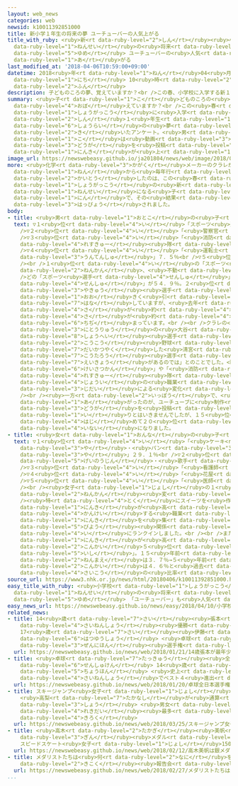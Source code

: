 ```yaml
---
layout: web_news
categories: web
newsid: k10011392851000
title: 新小学１年生の将来の夢 ユーチューバーの人気上がる
title_with_ruby: <ruby>新<rt data-ruby-level="2">しん</rt></ruby><ruby>小学<rt data-ruby-level="1">しょうがく</rt></ruby>１<ruby>年生<rt
  data-ruby-level="1">ねんせい</rt></ruby>の<ruby>将来<rt data-ruby-level="6">しょうらい</rt></ruby>の<ruby>夢<rt
  data-ruby-level="5">ゆめ</rt></ruby> ユーチューバーの<ruby>人気<rt data-ruby-level="1">にんき</rt></ruby><ruby>上<rt
  data-ruby-level="1">あ</rt></ruby>がる
last_modified_at: '2018-04-06T10:59:00+09:00'
datetime: 2018<ruby>年<rt data-ruby-level="1">ねん</rt></ruby>04<ruby>月<rt data-ruby-level="1">がつ</rt></ruby>06<ruby>日<rt
  data-ruby-level="1">にち</rt></ruby> 10<ruby>時<rt data-ruby-level="2">じ</rt></ruby>59<ruby>分<rt
  data-ruby-level="2">ふん</rt></ruby>
description: 子どものころの夢、覚えていますか？<br />この春、小学校に入学する新１年生たちに将来の夢を聞いたアンケート。男の子は動画サイトに動画を投稿する「ユーチューバー」の人気が上がっています。
summary: <ruby>子<rt data-ruby-level="1">こ</rt></ruby>どものころの<ruby>夢<rt data-ruby-level="5">ゆめ</rt></ruby>、<ruby>覚<rt
  data-ruby-level="4">おぼ</rt></ruby>えていますか？<br />この<ruby>春<rt data-ruby-level="2">はる</rt></ruby>、<ruby>小学校<rt
  data-ruby-level="1">しょうがっこう</rt></ruby>に<ruby>入学<rt data-ruby-level="1">にゅうがく</rt></ruby>する<ruby>新<rt
  data-ruby-level="2">しん</rt></ruby>１<ruby>年生<rt data-ruby-level="1">ねんせい</rt></ruby>たちに<ruby>将来<rt
  data-ruby-level="6">しょうらい</rt></ruby>の<ruby>夢<rt data-ruby-level="5">ゆめ</rt></ruby>を<ruby>聞<rt
  data-ruby-level="2">き</rt></ruby>いたアンケート。<ruby>男<rt data-ruby-level="1">おとこ</rt></ruby>の<ruby>子<rt
  data-ruby-level="1">こ</rt></ruby>は<ruby>動画<rt data-ruby-level="3">どうが</rt></ruby>サイトに<ruby>動画<rt
  data-ruby-level="3">どうが</rt></ruby>を<ruby>投稿<rt data-ruby-level="7">とうこう</rt></ruby>する「ユーチューバー」の<ruby>人気<rt
  data-ruby-level="1">にんき</rt></ruby>が<ruby>上<rt data-ruby-level="1">あ</rt></ruby>がっています。
image_url: https://newswebeasy.github.io/ja201804/news/web/image/2018/04/06/K10011392851_1804061631_1804061635_01_02.jpg
more: <ruby>化学<rt data-ruby-level="3">かがく</rt></ruby>メーカーのクラレが<ruby>平成<rt data-ruby-level="4">へいせい</rt></ruby>１１<ruby>年<rt
  data-ruby-level="1">ねん</rt></ruby>から<ruby>毎年行<rt data-ruby-level="2">まいとしおこな</rt></ruby>っているアンケート。<ruby>回答<rt
  data-ruby-level="2">かいとう</rt></ruby>したのは、この<ruby>春<rt data-ruby-level="2">はる</rt></ruby><ruby>小学校<rt
  data-ruby-level="1">しょうがっこう</rt></ruby>の<ruby>新<rt data-ruby-level="2">しん</rt></ruby>１<ruby>年生<rt
  data-ruby-level="1">ねんせい</rt></ruby>になる<ruby>子<rt data-ruby-level="1">こ</rt></ruby>どもたち４０００<ruby>人<rt
  data-ruby-level="1">にん</rt></ruby>で、その<ruby>結果<rt data-ruby-level="4">けっか</rt></ruby>が<ruby>発表<rt
  data-ruby-level="3">はっぴょう</rt></ruby>されました。
body:
- title: <ruby>男<rt data-ruby-level="1">おとこ</rt></ruby>の<ruby>子<rt data-ruby-level="1">こ</rt></ruby>のランキング
  text: ▽１<ruby>位<rt data-ruby-level="4">い</rt></ruby>「スポーツ<ruby>選手<rt data-ruby-level="4">せんしゅ</rt></ruby>」２０．５％<br
    />▽２<ruby>位<rt data-ruby-level="4">い</rt></ruby>「<ruby>警察官<rt data-ruby-level="6">けいさつかん</rt></ruby>」１２．５％<br
    />▽３<ruby>位<rt data-ruby-level="4">い</rt></ruby>「<ruby>消防<rt data-ruby-level="5">しょうぼう</rt></ruby>・<ruby>レスキュー<rt
    data-ruby-level="4">れすきゅー</rt></ruby><ruby>隊<rt data-ruby-level="4">たい</rt></ruby>」７．８％<br
    />▽４<ruby>位<rt data-ruby-level="4">い</rt></ruby>「<ruby>運転士<rt data-ruby-level="4">うんてんし</rt></ruby>・<ruby>運転手<rt
    data-ruby-level="3">うんてんしゅ</rt></ruby>」７．５％<br />▽５<ruby>位<rt data-ruby-level="4">い</rt></ruby>「テレビ・アニメキャラクター」６．３％<br
    /><br />１<ruby>位<rt data-ruby-level="4">い</rt></ruby>の「スポーツ<ruby>選手<rt data-ruby-level="4">せんしゅ</rt></ruby>」は２０<ruby>年間<rt
    data-ruby-level="2">ねんかん</rt></ruby>、<ruby>不動<rt data-ruby-level="4">ふどう</rt></ruby>。<br
    />どの「スポーツ<ruby>選手<rt data-ruby-level="4">せんしゅ</rt></ruby>」になりたいかの<ruby>内訳<rt data-ruby-level="6">うちわけ</rt></ruby>は、「サッカー<ruby>選手<rt
    data-ruby-level="4">せんしゅ</rt></ruby>」が５４．９％。２<ruby>位<rt data-ruby-level="4">い</rt></ruby>の「<ruby>野球<rt
    data-ruby-level="3">やきゅう</rt></ruby><ruby>選手<rt data-ruby-level="4">せんしゅ</rt></ruby>」の２４．１％を<ruby>大<rt
    data-ruby-level="1">おお</rt></ruby>きく<ruby>引<rt data-ruby-level="7">ひ</rt></ruby>き<ruby>離<rt
    data-ruby-level="7">はな</rt></ruby>していますが、<ruby>去年<rt data-ruby-level="3">きょねん</rt></ruby>はその<ruby>差<rt
    data-ruby-level="4">さ</rt></ruby>が<ruby>約<rt data-ruby-level="4">やく</rt></ruby>４０ポイントありましたが、ことしはその<ruby>差<rt
    data-ruby-level="4">さ</rt></ruby>が<ruby>約<rt data-ruby-level="4">やく</rt></ruby>３０ポイントに<ruby>縮<rt
    data-ruby-level="6">ちぢ</rt></ruby>まっています。<br /><br />クラレの<ruby>担当者<rt data-ruby-level="6">たんとうしゃ</rt></ruby>は「<ruby>二刀流<rt
    data-ruby-level="3">にとうりゅう</rt></ruby>の<ruby>大谷<rt data-ruby-level="2">おおたに</rt></ruby><ruby>翔平<rt
    data-ruby-level="8">しょうへい</rt></ruby><ruby>選手<rt data-ruby-level="4">せんしゅ</rt></ruby>や<ruby>高校<rt
    data-ruby-level="2">こうこう</rt></ruby><ruby>野球<rt data-ruby-level="3">やきゅう</rt></ruby>で<ruby>大活躍<rt
    data-ruby-level="7">だいかつやく</rt></ruby>した<ruby>清宮<rt data-ruby-level="4">きよみや</rt></ruby><ruby>幸太郎<rt
    data-ruby-level="7">こうたろう</rt></ruby><ruby>選手<rt data-ruby-level="4">せんしゅ</rt></ruby>の<ruby>影響<rt
    data-ruby-level="7">えいきょう</rt></ruby>があるのでは」とのことでした。<br /><br />そのほか「<ruby>警察官<rt
    data-ruby-level="6">けいさつかん</rt></ruby>」や「<ruby>消防<rt data-ruby-level="5">しょうぼう</rt></ruby>・<ruby>レスキュー<rt
    data-ruby-level="4">れすきゅー</rt></ruby><ruby>隊<rt data-ruby-level="4">たい</rt></ruby>」といった<ruby>上位<rt
    data-ruby-level="4">じょうい</rt></ruby>の<ruby>職業<rt data-ruby-level="5">しょくぎょう</rt></ruby>は、<ruby>時代<rt
    data-ruby-level="3">じだい</rt></ruby>による<ruby>変化<rt data-ruby-level="4">へんか</rt></ruby>はそれほどないようです。<br
    /><br /><ruby>一方<rt data-ruby-level="2">いっぽう</rt></ruby>で、<ruby>人気<rt data-ruby-level="1">にんき</rt></ruby>が<ruby>上<rt
    data-ruby-level="1">あ</rt></ruby>がったのが、ユーチューブに<ruby>制作<rt data-ruby-level="5">せいさく</rt></ruby>した<ruby>動画<rt
    data-ruby-level="3">どうが</rt></ruby>を<ruby>投稿<rt data-ruby-level="7">とうこう</rt></ruby>する「ユーチューバー」です。トップ１０<ruby>入<rt
    data-ruby-level="1">い</rt></ruby>りとはいきませんでしたが、１５<ruby>位<rt data-ruby-level="4">い</rt></ruby>にランクイン。<ruby>初<rt
    data-ruby-level="4">はじ</rt></ruby>めて２０<ruby>位<rt data-ruby-level="4">い</rt></ruby><ruby>以内<rt
    data-ruby-level="4">いない</rt></ruby>になりました。
- title: <ruby>女<rt data-ruby-level="1">おんな</rt></ruby>の<ruby>子<rt data-ruby-level="1">こ</rt></ruby>のランキング
  text: ▽１<ruby>位<rt data-ruby-level="4">い</rt></ruby>「<ruby>ケーキ<rt data-ruby-level="3">けーき</rt></ruby><ruby>屋<rt
    data-ruby-level="3">や</rt></ruby>・<ruby>パン<rt data-ruby-level="3">ぱん</rt></ruby><ruby>屋<rt
    data-ruby-level="3">や</rt></ruby>」２９．１％<br />▽２<ruby>位<rt data-ruby-level="4">い</rt></ruby>「<ruby>芸能人<rt
    data-ruby-level="5">げいのうじん</rt></ruby>・<ruby>歌手<rt data-ruby-level="2">かしゅ</rt></ruby>・モデル」９．３％<br
    />▽３<ruby>位<rt data-ruby-level="4">い</rt></ruby>「<ruby>看護師<rt data-ruby-level="6">かんごし</rt></ruby>」６．８％<br
    />▽４<ruby>位<rt data-ruby-level="4">い</rt></ruby>「<ruby>花屋<rt data-ruby-level="3">はなや</rt></ruby>」５．５％<br
    />▽５<ruby>位<rt data-ruby-level="4">い</rt></ruby>「<ruby>医師<rt data-ruby-level="5">いし</rt></ruby>」４．６％<br
    /><br /><ruby>女子<rt data-ruby-level="1">じょし</rt></ruby>の１<ruby>位<rt data-ruby-level="4">い</rt></ruby>も２０<ruby>年間<rt
    data-ruby-level="2">ねんかん</rt></ruby><ruby>変<rt data-ruby-level="4">か</rt></ruby>わっていません。<br
    /><ruby>特<rt data-ruby-level="4">とく</rt></ruby>にスイーツを<ruby>作<rt data-ruby-level="2">つく</rt></ruby>る「パティシエ」の<ruby>人気<rt
    data-ruby-level="1">にんき</rt></ruby>が<ruby>高<rt data-ruby-level="2">たか</rt></ruby>まっているそうです。ネイリストやメイクアップアーティストなど、おしゃれに<ruby>関係<rt
    data-ruby-level="4">かんけい</rt></ruby>する<ruby>職業<rt data-ruby-level="5">しょくぎょう</rt></ruby>も<ruby>人気<rt
    data-ruby-level="1">にんき</rt></ruby>を<ruby>集<rt data-ruby-level="3">あつ</rt></ruby>め、「<ruby>美容<rt
    data-ruby-level="5">びよう</rt></ruby><ruby>関係<rt data-ruby-level="4">かんけい</rt></ruby>」が１４<ruby>位<rt
    data-ruby-level="4">い</rt></ruby>にランクインしました。<br /><br />また、<ruby>着実<rt data-ruby-level="3">ちゃくじつ</rt></ruby>に<ruby>人気<rt
    data-ruby-level="1">にんき</rt></ruby>が<ruby>高<rt data-ruby-level="2">たか</rt></ruby>まっているのが<ruby>今回<rt
    data-ruby-level="2">こんかい</rt></ruby>５<ruby>位<rt data-ruby-level="4">い</rt></ruby>になった「<ruby>医師<rt
    data-ruby-level="5">いし</rt></ruby>」。１５<ruby>年前<rt data-ruby-level="2">ねんまえ</rt></ruby>は２．８％→１０<ruby>年前<rt
    data-ruby-level="2">ねんまえ</rt></ruby>は３．７％→５<ruby>年前<rt data-ruby-level="2">ねんまえ</rt></ruby>は４．３％→<ruby>今回<rt
    data-ruby-level="2">こんかい</rt></ruby>は４．６％と<ruby>過去<rt data-ruby-level="5">かこ</rt></ruby><ruby>最高<rt
    data-ruby-level="4">さいこう</rt></ruby>の<ruby>比率<rt data-ruby-level="5">ひりつ</rt></ruby>になりました。
source_url: https://www3.nhk.or.jp/news/html/20180406/k10011392851000.html
easy_title_with_ruby: <ruby>小学校<rt data-ruby-level="1">しょうがっこう</rt></ruby>１<ruby>年生<rt
  data-ruby-level="1">ねんせい</rt></ruby>の<ruby>将来<rt data-ruby-level="6">しょうらい</rt></ruby>の<ruby>夢<rt
  data-ruby-level="5">ゆめ</rt></ruby> 「ユーチューバー」も<ruby>人気<rt data-ruby-level="1">にんき</rt></ruby>
easy_news_url: https://newswebeasy.github.io/news/easy/2018/04/10/小学校1年生の将来の夢-ユーチューバーも人気
related_news:
- title: 14<ruby>歳<rt data-ruby-level="7">さい</rt></ruby><ruby>張本<rt data-ruby-level="5">ちょうほん</rt></ruby>が<ruby>最年少<rt
    data-ruby-level="4">さいねんしょう</rt></ruby><ruby>優勝<rt data-ruby-level="6">ゆうしょう</rt></ruby>
    17<ruby>歳<rt data-ruby-level="7">さい</rt></ruby><ruby>伊藤<rt data-ruby-level="8">いとう</rt></ruby>も<ruby>初優勝<rt
    data-ruby-level="6">はつゆうしょう</rt></ruby> <ruby>卓球<rt data-ruby-level="7">たっきゅう</rt></ruby><ruby>全日本<rt
    data-ruby-level="3">ぜんにほん</rt></ruby><ruby>選手権<rt data-ruby-level="6">せんしゅけん</rt></ruby>
  url: https://newswebeasy.github.io/news/web/2018/01/21/14歳張本が最年少優勝-17歳伊藤も初優勝-卓球全日本選手権
- title: <ruby>卓球<rt data-ruby-level="7">たっきゅう</rt></ruby><ruby>全日本<rt data-ruby-level="3">ぜんにほん</rt></ruby><ruby>選手権<rt
    data-ruby-level="6">せんしゅけん</rt></ruby> 14<ruby>歳<rt data-ruby-level="7">さい</rt></ruby><ruby>張本<rt
    data-ruby-level="5">ちょうほん</rt></ruby> <ruby>史上<rt data-ruby-level="4">しじょう</rt></ruby><ruby>最年少<rt
    data-ruby-level="4">さいねんしょう</rt></ruby>でベスト４<ruby>進出<rt data-ruby-level="3">しんしゅつ</rt></ruby>
  url: https://newswebeasy.github.io/news/web/2018/01/20/卓球全日本選手権-14歳張本-史上最年少でベスト4進出
- title: スキージャンプ<ruby>女子<rt data-ruby-level="1">じょし</rt></ruby><ruby>Ｗ杯<rt data-ruby-level="7">わーるどかっぷ</rt></ruby>
    <ruby>高梨<rt data-ruby-level="7">たかなし</rt></ruby>が<ruby>通算<rt data-ruby-level="2">つうさん</rt></ruby>54<ruby>勝<rt
    data-ruby-level="3">しょう</rt></ruby> <ruby>男女<rt data-ruby-level="1">だんじょ</rt></ruby><ruby>歴代<rt
    data-ruby-level="4">れきだい</rt></ruby><ruby>最多<rt data-ruby-level="4">さいた</rt></ruby><ruby>記録<rt
    data-ruby-level="4">きろく</rt></ruby>
  url: https://newswebeasy.github.io/news/web/2018/03/25/スキージャンプ女子W杯-高梨が通算54勝-男女歴代最多記録
- title: <ruby>高木<rt data-ruby-level="2">たかぎ</rt></ruby><ruby>美帆<rt data-ruby-level="8">みほ</rt></ruby>は<ruby>銀<rt
    data-ruby-level="3">ぎん</rt></ruby><ruby>メダル<rt data-ruby-level="3">めだる</rt></ruby>
    スピードスケート<ruby>女子<rt data-ruby-level="1">じょし</rt></ruby>1500m
  url: https://newswebeasy.github.io/news/web/2018/02/12/高木美帆は銀メダル-スピードスケート女子1500m
- title: メダリストたちは<ruby>何<rt data-ruby-level="2">なに</rt></ruby>を<ruby>語<rt data-ruby-level="2">かた</rt></ruby>る？<ruby>帰国<rt
    data-ruby-level="2">きこく</rt></ruby><ruby>報告会<rt data-ruby-level="5">ほうこくかい</rt></ruby>
  url: https://newswebeasy.github.io/news/web/2018/02/27/メダリストたちは何を語る帰国報告会
...
```

